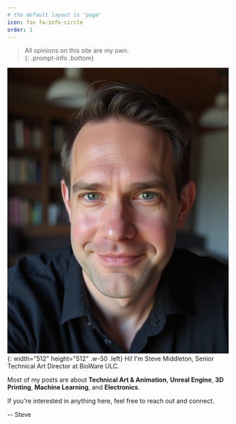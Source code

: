 ```yaml
---
# the default layout is 'page'
icon: fas fa-info-circle
order: 1
---
```


> All opinions on this site are my own.  
{: .prompt-info .bottom}

![Steve Headshot](/assets/img/headshot4.png){: width="512" height="512" .w-50 .left}
Hi!  I'm Steve Middleton, Senior Technical Art Director at BioWare ULC.  

Most of my posts are about **Technical Art & Animation**, **Unreal Engine**, **3D Printing**, **Machine Learning**, and **Electronics**. 

If you're interested in anything here, feel free to reach out and connect.


-- Steve